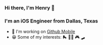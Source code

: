 ### Hi there, I'm Henry 👋

### I'm an iOS Engineer from Dallas, Texas 

- 📱 I'm working on [Github Mobile](https://github.com/mobile)
- 😁 Some of my interests: 🛼 🚵‍♀️ 🎮 🛹 
